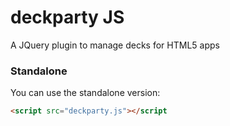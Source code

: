 # deckparty JS

A JQuery plugin to manage decks for HTML5 apps


### Standalone
You can use the standalone version:
```html
<script src="deckparty.js"></script
```
